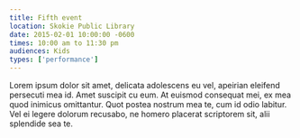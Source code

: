 ```yaml
---
title: Fifth event
location: Skokie Public Library
date: 2015-02-01 10:00:00 -0600
times: 10:00 am to 11:30 pm
audiences: Kids
types: ['performance']
---
```

Lorem ipsum dolor sit amet, delicata adolescens eu vel, apeirian eleifend persecuti mea id. Amet suscipit cu eum. At euismod consequat mei, ex mea quod inimicus omittantur. Quot postea nostrum mea te, cum id odio labitur. Vel ei legere dolorum recusabo, ne homero placerat scriptorem sit, alii splendide sea te.
